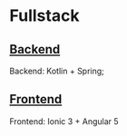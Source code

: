# Fullstack


## [Backend](backend/)
Backend: Kotlin + Spring; 

## [Frontend](frontend/)
Frontend: Ionic 3 + Angular 5 
